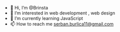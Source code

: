 - 👋 Hi, I’m @Brinsta
- 👀 I’m interested in web development , web design
- 🌱 I’m currently learning JavaScript
- 📫 How to reach me serban.burlica11@gmail.com

<!---
Brinsta/Brinsta is a ✨ special ✨ repository because its `README.md` (this file) appears on your GitHub profile.
You can click the Preview link to take a look at your changes.
--->
